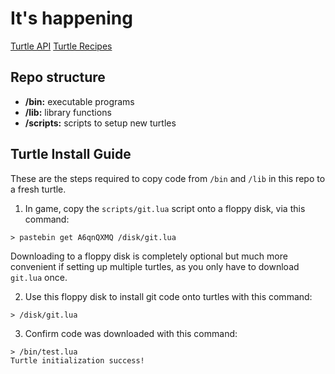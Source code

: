 # It's happening

[Turtle API](https://computercraft.info/wiki/Turtle_(API))
[Turtle Recipes](https://computercraft.info/wiki/Recipes)

## Repo structure

* **/bin:** executable programs
* **/lib:** library functions
* **/scripts:** scripts to setup new turtles

## Turtle Install Guide

These are the steps required to copy code from `/bin` and `/lib` in this repo to a fresh turtle.

1. In game, copy the `scripts/git.lua` script onto a floppy disk, via this command:
```
> pastebin get A6qnQXMQ /disk/git.lua
```

Downloading to a floppy disk is completely optional but much more convenient if setting up multiple turtles, as you only have to download `git.lua` once.

2. Use this floppy disk to install git code onto turtles with this command:
```
> /disk/git.lua
```

3. Confirm code was downloaded with this command:
```
> /bin/test.lua
Turtle initialization success!
```
